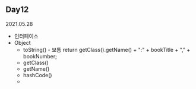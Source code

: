 ## Day12
2021.05.28

- 인터페이스
- Object
  - toString() - 보통 return getClass().getName() + ":" + bookTitle + "," + bookNumber;
  - getClass()
  - getName()
  - hashCode()
  - 
